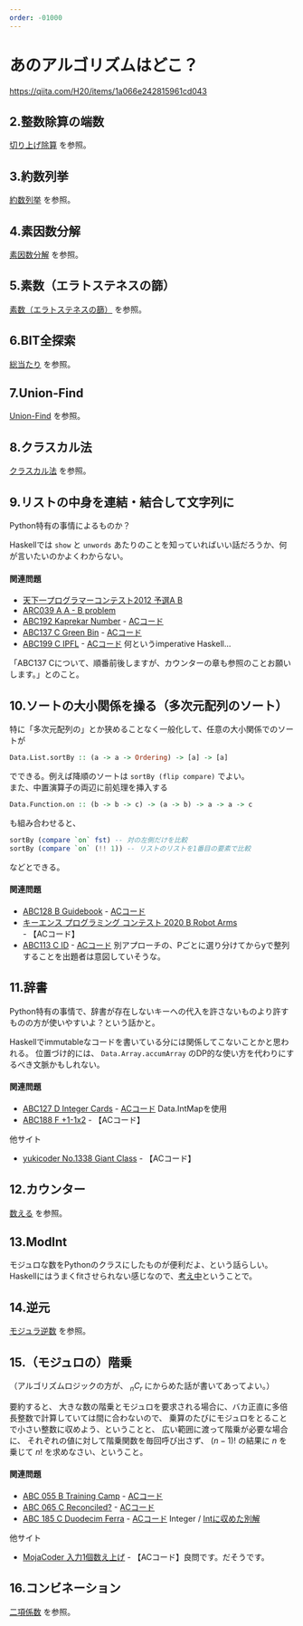 ```yaml
---
order: -01000
---
```

# あのアルゴリズムはどこ？

https://qiita.com/H20/items/1a066e242815961cd043

## 2.整数除算の端数

[切り上げ除算](../snippets/integer/divrup/) を参照。

## 3.約数列挙

[約数列挙](../snippets/integer/factors/) を参照。

## 4.素因数分解

[素因数分解](../snippets/integer/primefactors/) を参照。

## 5.素数（エラトステネスの篩）

[素数（エラトステネスの篩）](../snippets/integer/primes/) を参照。

## 6.BIT全探索

[総当たり](../snippets/search/exhaustive/) を参照。

## 7.Union-Find

[Union-Find](../ad/misc/unionfind/) を参照。

## 8.クラスカル法

[クラスカル法](../ad/optimize/kruskal/) を参照。

## 9.リストの中身を連結・結合して文字列に

Python特有の事情によるものか？

Haskellでは `show` と `unwords` あたりのことを知っていればいい話だろうか、何が言いたいのかよくわからない。

#### 関連問題

- [天下一プログラマーコンテスト2012 予選A B](https://atcoder.jp/contests/tenka1-2012-quala/tasks/tenka1_2012_qualA_2)
- [ARC039 A A - B problem](https://atcoder.jp/contests/arc039/tasks/arc039_a)
- [ABC192 Kaprekar Number](https://atcoder.jp/contests/abc192/tasks/abc192_c) - [ACコード](https://atcoder.jp/contests/abc192/submissions/20409087)
- [ABC137 C Green Bin](https://atcoder.jp/contests/abc137/tasks/abc137_c) - [ACコード](https://atcoder.jp/contests/abc137/submissions/22746507)
- [ABC199 C IPFL](https://atcoder.jp/contests/abc199/tasks/abc199_c) - [ACコード](https://atcoder.jp/contests/abc199/submissions/22747708) 何というimperative Haskell...

「ABC137 Cについて、順番前後しますが、カウンターの章も参照のことお願いします。」とのこと。

## 10.ソートの大小関係を操る（多次元配列のソート）

特に「多次元配列の」とか狭めることなく一般化して、任意の大小関係でのソートが

```haskell
Data.List.sortBy :: (a -> a -> Ordering) -> [a] -> [a]
```

でできる。例えば降順のソートは `sortBy (flip compare)` でよい。  
また、中置演算子の両辺に前処理を挿入する

```haskell
Data.Function.on :: (b -> b -> c) -> (a -> b) -> a -> a -> c
```

も組み合わせると、

```haskell
sortBy (compare `on` fst) -- 対の左側だけを比較
sortBy (compare `on` (!! 1)) -- リストのリストを1番目の要素で比較
```

などとできる。

#### 関連問題

- [ABC128 B Guidebook](https://atcoder.jp/contests/abc128/tasks/abc128_b) - [ACコード](https://atcoder.jp/contests/abc128/submissions/22763098)
- [キーエンス プログラミング コンテスト 2020 B Robot Arms](https://atcoder.jp/contests/keyence2020/tasks/keyence2020_b) - 【ACコード】
- [ABC113 C ID](https://atcoder.jp/contests/abc113/tasks/abc113_c) - [ACコード](https://atcoder.jp/contests/abc113/submissions/22769268) 別アプローチの、Pごとに選り分けてからyで整列することを出題者は意図していそうな。

## 11.辞書

Python特有の事情で、辞書が存在しないキーへの代入を許さないものより許すものの方が使いやすいよ？という話かと。

Haskellでimmutableなコードを書いている分には関係してこないことかと思われる。
位置づけ的には、 `Data.Array.accumArray` のDP的な使い方を代わりにするべき文脈かもしれない。

#### 関連問題

- [ABC127 D Integer Cards](https://atcoder.jp/contests/abc127/tasks/abc127_d) - [ACコード](https://atcoder.jp/contests/abc127/submissions/12944460) Data.IntMapを使用
- [ABC188 F +1-1x2](https://atcoder.jp/contests/abc188/tasks/abc188_f) - 【ACコード】

他サイト
- [yukicoder No.1338 Giant Class](https://yukicoder.me/problems/no/1338) - 【ACコード】

## 12.カウンター

[数える](../snippets/integer/counter/) を参照。

## 13.ModInt

モジュロな数をPythonのクラスにしたものが便利だよ、という話らしい。
Haskellにはうまくfitさせられない感じなので、[考え中](./modint/)ということで。

## 14.逆元

[モジュラ逆数](../snippets/integer/modrecip) を参照。

## 15.（モジュロの）階乗

（アルゴリズムロジックの方が、 $_nC_r$ にからめた話が書いてあってよい。）

要約すると、
大きな数の階乗とモジュロを要求される場合に、バカ正直に多倍長整数で計算していては間に合わないので、
乗算のたびにモジュロをとることで小さい整数に収めよう、ということと、
広い範囲に渡って階乗が必要な場合に、
それぞれの値に対して階乗関数を毎回呼び出さず、
$(n-1)!$ の結果に $n$ を乗じて $n!$ を求めなさい、ということ。

#### 関連問題

- [ABC 055 B Training Camp](https://atcoder.jp/contests/abc055/tasks/abc055_b) - [ACコード](https://atcoder.jp/contests/abc055/submissions/6332597)
- [ABC 065 C Reconciled?](https://atcoder.jp/contests/abc065/tasks/arc076_a) - [ACコード](https://atcoder.jp/contests/abc065/submissions/27526633)
- [ABC 185 C Duodecim Ferra](https://atcoder.jp/contests/abc185/tasks/abc185_c) - [ACコード](https://atcoder.jp/contests/abc185/submissions/18771391) Integer / [Intに収めた別解](https://atcoder.jp/contests/abc185/submissions/27551599)

他サイト
- [MojaCoder 入力1個数え上げ](https://mojacoder.app/users/bachoppi/problems/oneinput) - 【ACコード】良問です。だそうです。

## 16.コンビネーション

[二項係数](../ad/math/combination/) を参照。
